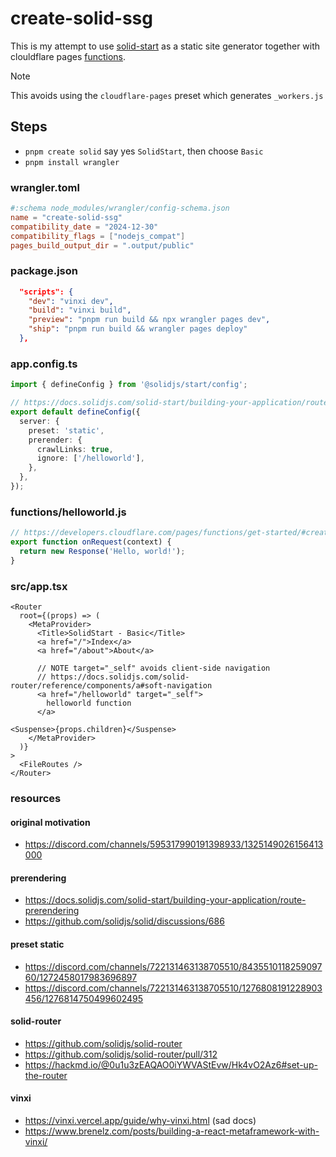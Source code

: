# create-solid-ssg

This is my attempt to use [solid-start](https://start.solidjs.com) as a static site generator together with clouldflare pages [functions](https://developers.cloudflare.com/pages/functions/).

> [!NOTE]
> This avoids using the `cloudflare-pages` preset which generates `_workers.js`

## Steps

- `pnpm create solid` say yes `SolidStart`, then choose `Basic`
- `pnpm install wrangler`

### wrangler.toml
```toml
#:schema node_modules/wrangler/config-schema.json
name = "create-solid-ssg"
compatibility_date = "2024-12-30"
compatibility_flags = ["nodejs_compat"]
pages_build_output_dir = ".output/public"
```

### package.json
```json
  "scripts": {
    "dev": "vinxi dev",
    "build": "vinxi build",
    "preview": "pnpm run build && npx wrangler pages dev",
    "ship": "pnpm run build && wrangler pages deploy"
  },
```

### app.config.ts
```ts
import { defineConfig } from '@solidjs/start/config';

// https://docs.solidjs.com/solid-start/building-your-application/route-prerendering
export default defineConfig({
  server: {
    preset: 'static',
    prerender: {
      crawlLinks: true,
      ignore: ['/helloworld'],
    },
  },
});
```

### functions/helloworld.js

```js
// https://developers.cloudflare.com/pages/functions/get-started/#create-a-function
export function onRequest(context) {
  return new Response('Hello, world!');
}
```

### src/app.tsx

```tsx
<Router
  root={(props) => (
    <MetaProvider>
      <Title>SolidStart - Basic</Title>
      <a href="/">Index</a>
      <a href="/about">About</a>

      // NOTE target="_self" avoids client-side navigation
      // https://docs.solidjs.com/solid-router/reference/components/a#soft-navigation
      <a href="/helloworld" target="_self">
        helloworld function
      </a>

<Suspense>{props.children}</Suspense>
    </MetaProvider>
  )}
>
  <FileRoutes />
</Router>
```

### resources

#### original motivation

- https://discord.com/channels/595317990191398933/1325149026156413000

#### prerendering

- https://docs.solidjs.com/solid-start/building-your-application/route-prerendering
- https://github.com/solidjs/solid/discussions/686

#### preset static

- https://discord.com/channels/722131463138705510/843551011825909760/1272458017983696897
- https://discord.com/channels/722131463138705510/1276808191228903456/1276814750499602495

#### solid-router

- https://github.com/solidjs/solid-router
- https://github.com/solidjs/solid-router/pull/312
- https://hackmd.io/@0u1u3zEAQAO0iYWVAStEvw/Hk4vO2Az6#set-up-the-router

#### vinxi

- https://vinxi.vercel.app/guide/why-vinxi.html (sad docs)
- https://www.brenelz.com/posts/building-a-react-metaframework-with-vinxi/
